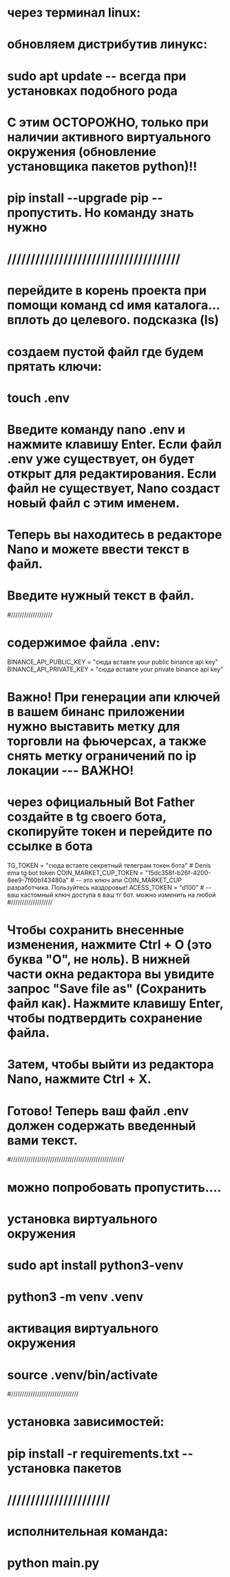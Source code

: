 # через терминал linux:
# обновляем дистрибутив линукс:
# sudo apt update -- всегда при установках подобного рода

# С этим ОСТОРОЖНО, только при наличии активного виртуального окружения (обновление установщика пакетов python)!!
# pip install --upgrade pip -- пропустить. Но команду знать нужно
# /////////////////////////////////////

# перейдите в корень проекта при помощи команд cd имя каталога...   вплоть до целевого. подсказка (ls)

# создаем пустой файл где будем прятать ключи:
# touch .env
# Введите команду nano .env и нажмите клавишу Enter. Если файл .env уже существует, он будет открыт для редактирования. Если файл не существует, Nano создаст новый файл с этим именем.
# Теперь вы находитесь в редакторе Nano и можете ввести текст в файл.
# Введите нужный текст в файл.
#///////////////////
# содержимое файла .env:
BINANCE_API_PUBLIC_KEY = "сюда вставте your public binance api key"
BINANCE_API_PRIVATE_KEY = "сюда вставте your private binance api key"
# Важно! При генерации апи ключей в вашем бинанс приложении нужно выставить метку для торговли на фьючерсах, а также снять метку ограничений по ip локации --- ВАЖНО!
# через официальный Bot Father создайте в tg своего бота, скопируйте токен и перейдите по ссылке в бота
TG_TOKEN = "сюда вставте секретный телеграм токен бота" # Denis ema tg bot token
COIN_MARKET_CUP_TOKEN = "15dc358f-b26f-4200-8ee9-7f60b143480a" # -- это ключ апи COIN_MARKET_CUP разработчика. Пользуйтесь наздоровье! 
ACESS_TOKEN = "d100" # -- ваш кастомный ключ доступа в ваш тг бот. можно изменить на любой
#///////////////////
# Чтобы сохранить внесенные изменения, нажмите Ctrl + O (это буква "O", не ноль). В нижней части окна редактора вы увидите запрос "Save file as" (Сохранить файл как). Нажмите клавишу Enter, чтобы подтвердить сохранение файла.
# Затем, чтобы выйти из редактора Nano, нажмите Ctrl + X.
# Готово! Теперь ваш файл .env должен содержать введенный вами текст.
#////////////////////////////////////////////////////

# можно попробовать пропустить....
# установка виртуального окружения
# sudo apt install python3-venv
# python3 -m venv .venv
# активация виртуального окружения
# source .venv/bin/activate
#///////////////////////////////

# установка зависимостей:
# pip install -r requirements.txt -- установка пакетов
# //////////////////////
# исполнительная команда:
# python main.py